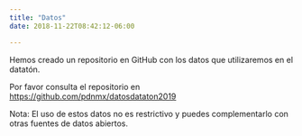 ```yaml
---
title: "Datos"
date: 2018-11-22T08:42:12-06:00

---
```


Hemos creado un repositorio en GitHub con los datos que utilizaremos en el datatón.

Por favor consulta el repositorio en https://github.com/pdnmx/datosdataton2019

Nota: El uso de estos datos no es restrictivo y puedes complementarlo con otras fuentes de datos abiertos.
